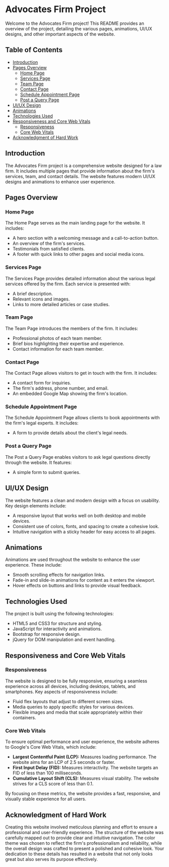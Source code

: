 # Advocates Firm Project

Welcome to the Advocates Firm project! This README provides an overview of the project, detailing the various pages, animations, UI/UX designs, and other important aspects of the website.

## Table of Contents
- [Introduction](#introduction)
- [Pages Overview](#pages-overview)
    - [Home Page](#home-page)
    - [Services Page](#services-page)
    - [Team Page](#team-page)
    - [Contact Page](#contact-page)
    - [Schedule Appointment Page](#schedule-appointment-page)
    - [Post a Query Page](#post-a-query-page)
- [UI/UX Design](#uiux-design)
- [Animations](#animations)
- [Technologies Used](#technologies-used)
- [Responsiveness and Core Web Vitals](#responsiveness-and-core-web-vitals)
    - [Responsiveness](#responsiveness)
    - [Core Web Vitals](#core-web-vitals)
- [Acknowledgment of Hard Work](#acknowledgment-of-hard-work)



## Introduction
The Advocates Firm project is a comprehensive website designed for a law firm. It includes multiple pages that provide information about the firm's services, team, and contact details. The website features modern UI/UX designs and animations to enhance user experience.

## Pages Overview

### Home Page
The Home Page serves as the main landing page for the website. It includes:
- A hero section with a welcoming message and a call-to-action button.
- An overview of the firm's services.
- Testimonials from satisfied clients.
- A footer with quick links to other pages and social media icons.

### Services Page
The Services Page provides detailed information about the various legal services offered by the firm. Each service is presented with:
- A brief description.
- Relevant icons and images.
- Links to more detailed articles or case studies.

### Team Page
The Team Page introduces the members of the firm. It includes:
- Professional photos of each team member.
- Brief bios highlighting their expertise and experience.
- Contact information for each team member.

### Contact Page
The Contact Page allows visitors to get in touch with the firm. It includes:
- A contact form for inquiries.
- The firm's address, phone number, and email.
- An embedded Google Map showing the firm's location.

### Schedule Appointment Page
The Schedule Appointment Page allows clients to book appointments with the firm's legal experts. It includes:
- A form to provide details about the client's legal needs.

### Post a Query Page
The Post a Query Page enables visitors to ask legal questions directly through the website. It features:
- A simple form to submit queries.

## UI/UX Design
The website features a clean and modern design with a focus on usability. Key design elements include:
- A responsive layout that works well on both desktop and mobile devices.
- Consistent use of colors, fonts, and spacing to create a cohesive look.
- Intuitive navigation with a sticky header for easy access to all pages.

## Animations
Animations are used throughout the website to enhance the user experience. These include:
- Smooth scrolling effects for navigation links.
- Fade-in and slide-in animations for content as it enters the viewport.
- Hover effects on buttons and links to provide visual feedback.

## Technologies Used
The project is built using the following technologies:
- HTML5 and CSS3 for structure and styling.
- JavaScript for interactivity and animations.
- Bootstrap for responsive design.
- jQuery for DOM manipulation and event handling.

## Responsiveness and Core Web Vitals

### Responsiveness
The website is designed to be fully responsive, ensuring a seamless experience across all devices, including desktops, tablets, and smartphones. Key aspects of responsiveness include:
- Fluid flex layouts that adjust to different screen sizes.
- Media queries to apply specific styles for various devices.
- Flexible images and media that scale appropriately within their containers.

### Core Web Vitals
To ensure optimal performance and user experience, the website adheres to Google's Core Web Vitals, which include:
- **Largest Contentful Paint (LCP):** Measures loading performance. The website aims for an LCP of 2.5 seconds or faster.
- **First Input Delay (FID):** Measures interactivity. The website targets an FID of less than 100 milliseconds.
- **Cumulative Layout Shift (CLS):** Measures visual stability. The website strives for a CLS score of less than 0.1.

By focusing on these metrics, the website provides a fast, responsive, and visually stable experience for all users.

## Acknowledgment of Hard Work
Creating this website involved meticulous planning and effort to ensure a professional and user-friendly experience. The structure of the website was carefully mapped out to provide clear and intuitive navigation. The color theme was chosen to reflect the firm's professionalism and reliability, while the overall design was crafted to present a polished and cohesive look. Your dedication to these details has resulted in a website that not only looks great but also serves its purpose effectively.

